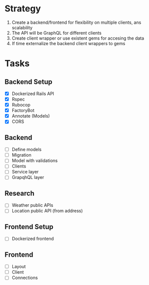 # Strategy

1. Create a backend/frontend for flexibility on multiple clients, ans scalability
2. The API will be GraphQL for different clients
3. Create client wrapper or use existent gems for accesing the data
4. If time externalize the backend client wrappers to gems

# Tasks

## Backend Setup
- [x] Dockerized Rails API
- [x] Rspec
- [x] Rubocop
- [x] FactoryBot
- [x] Annotate (Models)
- [x] CORS

## Backend
- [ ] Define models
- [ ] Migration
- [ ] Model with validations
- [ ] Clients
- [ ] Service layer
- [ ] GrapqhQL layer

## Research
- [ ] Weather public APIs
- [ ] Location public API (from address)

## Frontend Setup
- [ ] Dockerized frontend

## Frontend
- [ ] Layout
- [ ] Client
- [ ] Connections
